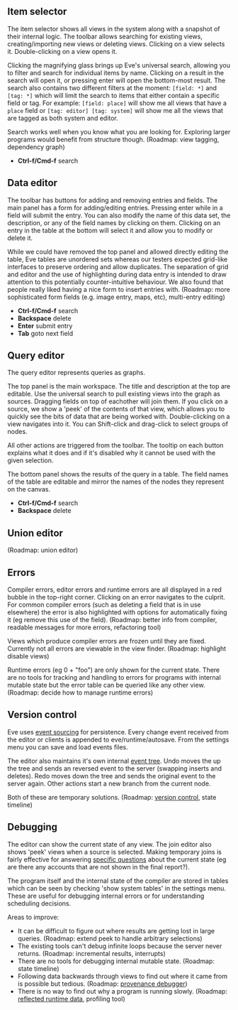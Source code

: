 ## Item selector

The item selector shows all views in the system along with a snapshot of their internal logic. The toolbar allows searching for existing views, creating/importing new views or deleting views. Clicking on a view selects it. Double-clicking on a view opens it.

Clicking the magnifying glass brings up Eve's universal search, allowing you to filter and search for individual items by name. Clicking on a result in the search will open it, or pressing enter will open the bottom-most result. The search also contains two different filters at the moment: `[field: *]` and `[tag: *]` which will limit the search to items that either contain a specific field or tag. For example: `[field: place]` will show me all views that have a `place` field or `[tag: editor] [tag: system]` will show me all the views that are tagged as both system and editor.

Search works well when you know what you are looking for. Exploring larger programs would benefit from structure though. (Roadmap: view tagging, dependency graph)

* __Ctrl-f/Cmd-f__ search

## Data editor

The toolbar has buttons for adding and removing entries and fields. The main panel has a form for adding/editing entries. Pressing enter while in a field will submit the entry. You can also modify the name of this data set, the description, or any of the field names by clicking on them. Clicking on an entry in the table at the bottom will select it and allow you to modify or delete it.

While we could have removed the top panel and allowed directly editing the table, Eve tables are unordered sets whereas our testers expected grid-like interfaces to preserve ordering and allow duplicates. The separation of grid and editor and the use of highlighting during data entry is intended to draw attention to this potentially counter-intuitive behaviour. We also found that people really liked having a nice form to insert entries with. (Roadmap: more sophisticated form fields (e.g. image entry, maps, etc), multi-entry editing)

* __Ctrl-f/Cmd-f__ search
* __Backspace__ delete
* __Enter__ submit entry
* __Tab__ goto next field

## Query editor

The query editor represents queries as graphs.

The top panel is the main workspace. The title and description at the top are editable. Use the universal search to pull existing views into the graph as sources. Dragging fields on top of eachother will join them. If you click on a source, we show a 'peek' of the contents of that view, which allows you to quickly see the bits of data that are being worked with. Double-clicking on a view navigates into it. You can Shift-click and drag-click to select groups of nodes.

All other actions are triggered from the toolbar. The tooltip on each button explains what it does and if it's disabled why it cannot be used with the given selection.

The bottom panel shows the results of the query in a table. The field names of the table are editable and mirror the names of the nodes they represent on the canvas.

* __Ctrl-f/Cmd-f__ search
* __Backspace__ delete

## Union editor

(Roadmap: union editor)

## Errors

Compiler errors, editor errors and runtime errors are all displayed in a red bubble in the top-right corner. Clicking on an error navigates to the culprit. For common compiler errors (such as deleting a field that is in use elsewhere) the error is also highlighted with options for automatically fixing it (eg remove this use of the field). (Roadmap: better info from compiler, readable messages for more errors, refactoring tool)

Views which produce compiler errors are frozen until they are fixed. Currently not all errors are viewable in the view finder. (Roadmap: highlight disable views)

Runtime errors (eg 0 + "foo") are only shown for the current state. There are no tools for tracking and handling to errors for programs with internal mutable state but the error table can be queried like any other view. (Roadmap: decide how to manage runtime errors)

## Version control

Eve uses [event sourcing](http://www.confluent.io/blog/making-sense-of-stream-processing/) for persistence. Every change event received from the editor or clients is appended to eve/runtime/autosave. From the settings menu you can save and load events files.

The editor also maintains it's own internal [event tree](http://www.emacswiki.org/emacs/UndoTree). Undo moves the up the tree and sends an reversed event to the server (swapping inserts and deletes). Redo moves down the tree and sends the original event to the server again. Other actions start a new branch from the current node.

Both of these are temporary solutions. (Roadmap: [version control](http://incidentalcomplexity.com/2015/04/22/version-control/), state timeline)

## Debugging

The editor can show the current state of any view. The join editor also shows 'peek' views when a source is selected. Making temporary joins is fairly effective for answering [specific questions](http://www.cs.cmu.edu/~NatProg/papers/MyersICPC2013NatProg.pdf) about the current state (eg are there any accounts that are not shown in the final report?).

The program itself and the internal state of the compiler are stored in tables which can be seen by checking 'show system tables' in the settings menu. These are useful for debugging internal errors or for understanding scheduling decisions.

Areas to improve:

* It can be difficult to figure out where results are getting lost in large queries. (Roadmap: extend peek to handle arbitrary selections)
* The existing tools can't debug infinite loops because the server never returns. (Roadmap: incremental results, interrupts)
* There are no tools for debugging internal mutable state. (Roadmap: state timeline)
* Following data backwards through views to find out where it came from is possible but tedious. (Roadmap: [provenance debugger](http://yanniss.github.io/DeclarativeDebugging.pdf))
* There is no way to find out why a program is running slowly. (Roadmap: [reflected runtime data](http://www.neilconway.org/docs/booma_eurosys2010.pdf), profiling tool)
